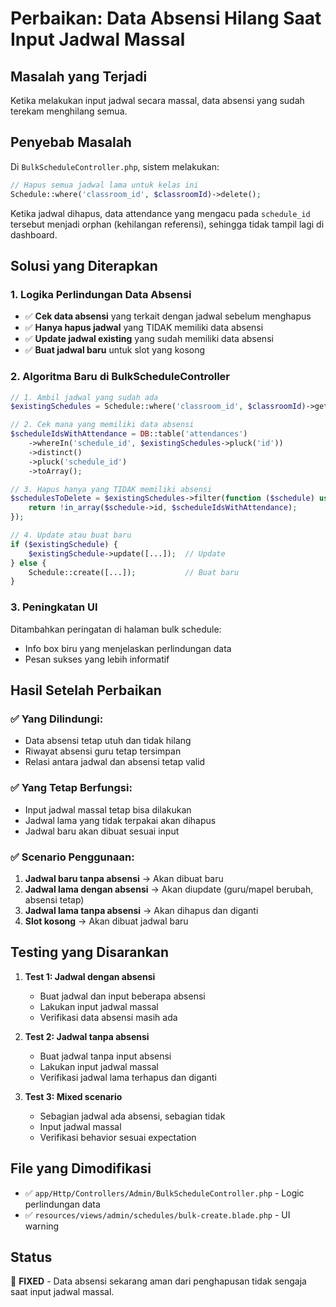 # Perbaikan: Data Absensi Hilang Saat Input Jadwal Massal

## Masalah yang Terjadi
Ketika melakukan input jadwal secara massal, data absensi yang sudah terekam menghilang semua.

## Penyebab Masalah
Di `BulkScheduleController.php`, sistem melakukan:
```php
// Hapus semua jadwal lama untuk kelas ini
Schedule::where('classroom_id', $classroomId)->delete();
```

Ketika jadwal dihapus, data attendance yang mengacu pada `schedule_id` tersebut menjadi orphan (kehilangan referensi), sehingga tidak tampil lagi di dashboard.

## Solusi yang Diterapkan

### 1. Logika Perlindungan Data Absensi
- ✅ **Cek data absensi** yang terkait dengan jadwal sebelum menghapus
- ✅ **Hanya hapus jadwal** yang TIDAK memiliki data absensi
- ✅ **Update jadwal existing** yang sudah memiliki data absensi
- ✅ **Buat jadwal baru** untuk slot yang kosong

### 2. Algoritma Baru di BulkScheduleController
```php
// 1. Ambil jadwal yang sudah ada
$existingSchedules = Schedule::where('classroom_id', $classroomId)->get();

// 2. Cek mana yang memiliki data absensi
$scheduleIdsWithAttendance = DB::table('attendances')
    ->whereIn('schedule_id', $existingSchedules->pluck('id'))
    ->distinct()
    ->pluck('schedule_id')
    ->toArray();

// 3. Hapus hanya yang TIDAK memiliki absensi
$schedulesToDelete = $existingSchedules->filter(function ($schedule) use ($scheduleIdsWithAttendance) {
    return !in_array($schedule->id, $scheduleIdsWithAttendance);
});

// 4. Update atau buat baru
if ($existingSchedule) {
    $existingSchedule->update([...]);  // Update
} else {
    Schedule::create([...]);           // Buat baru
}
```

### 3. Peningkatan UI
Ditambahkan peringatan di halaman bulk schedule:
- Info box biru yang menjelaskan perlindungan data
- Pesan sukses yang lebih informatif

## Hasil Setelah Perbaikan

### ✅ Yang Dilindungi:
- Data absensi tetap utuh dan tidak hilang
- Riwayat absensi guru tetap tersimpan
- Relasi antara jadwal dan absensi tetap valid

### ✅ Yang Tetap Berfungsi:
- Input jadwal massal tetap bisa dilakukan
- Jadwal lama yang tidak terpakai akan dihapus
- Jadwal baru akan dibuat sesuai input

### ✅ Scenario Penggunaan:
1. **Jadwal baru tanpa absensi** → Akan dibuat baru
2. **Jadwal lama dengan absensi** → Akan diupdate (guru/mapel berubah, absensi tetap)
3. **Jadwal lama tanpa absensi** → Akan dihapus dan diganti
4. **Slot kosong** → Akan dibuat jadwal baru

## Testing yang Disarankan

1. **Test 1: Jadwal dengan absensi**
   - Buat jadwal dan input beberapa absensi
   - Lakukan input jadwal massal
   - Verifikasi data absensi masih ada

2. **Test 2: Jadwal tanpa absensi**
   - Buat jadwal tanpa input absensi
   - Lakukan input jadwal massal
   - Verifikasi jadwal lama terhapus dan diganti

3. **Test 3: Mixed scenario**
   - Sebagian jadwal ada absensi, sebagian tidak
   - Input jadwal massal
   - Verifikasi behavior sesuai expectation

## File yang Dimodifikasi
- ✅ `app/Http/Controllers/Admin/BulkScheduleController.php` - Logic perlindungan data
- ✅ `resources/views/admin/schedules/bulk-create.blade.php` - UI warning

## Status
🎉 **FIXED** - Data absensi sekarang aman dari penghapusan tidak sengaja saat input jadwal massal.
